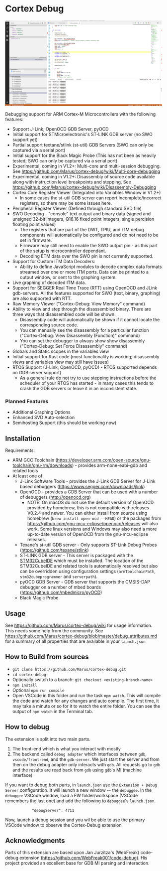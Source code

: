 # Cortex Debug

![Visual Studio Code with Cortex-Debug Installed](./images/vs-code-screenshot.png)

Debugging support for ARM Cortex-M Microcontrollers with the following features:

* Support J-Link, OpenOCD GDB Server, pyOCD
* Initial support for STMicroelectronic's ST-LINK GDB server (no SWO support yet)
* Partial support textane/stlink (st-util) GDB Servers (SWO can only be captured via a serial port)
* Initial support for the Black Magic Probe (This has not been as heavily tested; SWO can only be captured via a serial port)
* Experimental, coming in V1.2+: Multi-core and multi-session debugging. See https://github.com/Marus/cortex-debug/wiki/Multi-core-debugging
* Experimental, coming in V1.2+: Disassembly of source code available along with instruction level breakpoints and stepping. See https://github.com/Marus/cortex-debug/wiki/Disassembly-Debugging
* Cortex Core Register Viewer (Integrated into Variables Window in V1.2+)
    * In some cases the st-util GDB server can report incomplete/incorrect registers, so there may be some issues here.
* Peripheral Register Viewer (Defined through standard SVD file)
* SWO Decoding - "console" text output and binary data (signed and unsigned 32-bit integers, Q16.16 fixed point integers, single percision floating point values)
    * The registers that are part of the DWT, TPIU, and ITM debug components will automatically be configured and do not need to be set in firmware.
    * Firmware may still need to enable the SWO output pin - as this part of the setup is microcontroller dependant.
    * Decoding ETM data over the SWO pin is not currently supported.
* Support for Custom ITM Data Decoders:
    * Ability to define JavaScript modules to decode complex data formats streamed over one or more ITM ports. Data can be printed to a output window, or sent to the graphing system.
* Live graphing of decoded ITM data.
* Support for SEGGER Real Time Trace (RTT) using OpenOCD and JLink gdb-servers. All the features supported for SWO (text, binary, graphing) are also supported with RTT.
* Raw Memory Viewer ("Cortex-Debug: View Memory" command)
* Ability to view and step through the disassembled binary. There are three ways that disassembled code will be shown:
    * Disassembly code will automatically be shown if it cannot locate the corresponding source code.
    * You can manually see the disassembly for a particular function ("Cortex-Debug: View Disassembly (Function)" command)
    * You can set the debugger to always show show disassembly ("Cortex-Debug: Set Force Disassembly" command)
* Globals and Static scopes in the variables view
* Initial support for Rust code (most functionality is working; disassembly views and variables view may still have issues)
* RTOS Support (J-Link, OpenOCD, pyOCD) - RTOS supported depends on GDB server support)
    * As a general rule do not try to use stepping instructions before the scheduler of your RTOS has started - in many cases this tends to crash the GDB servers or leave it in an inconsistent state.


### Planned Features

* Additional Graphing Options
* Enhanced SVD Auto-selection
* Semihosting Support (this should be working now)

## Installation

Requirements:

* ARM GCC Toolchain (https://developer.arm.com/open-source/gnu-toolchain/gnu-rm/downloads) - provides arm-none-eabi-gdb and related tools
* At least one of:
    * J-Link Software Tools - provides the J-Link GDB Server for J-Link based debuggers (https://www.segger.com/downloads/jlink)
    * OpenOCD - provides a GDB Server that can be used with a number of debuggers (http://openocd.org)
        * NOTE: On macOS do not use the default version of OpenOCD provided by homebrew, this is not compatible with releases V0.2.4 and newer. You can either install from source using homebrew (`brew install open-ocd --HEAD`) or the packages from https://github.com/gnu-mcu-eclipse/openocd/releases will also work. Some linux versions and Windows may also need a more up-to-date version of OpenOCD from the gnu-mcu-eclipse releases.
    * Texane's st-util GDB server - Only supports ST-Link Debug Probes (https://github.com/texane/stlink)
    * ST-LINK GDB server - This server is packaged with the [STM32CubeIDE](https://www.st.com/en/development-tools/stm32cubeide.html) which must be installed. The location of the STM32CubeIDE and related tools is automatically resolved but also can be overridden using configuration settings (`armToolchainPath`, `stm32cubeprogrammer` and `serverpath`).
    * pyOCD GDB Server - GDB server that supports the CMSIS-DAP debugger on a number of mbed boards (https://github.com/mbedmicro/pyOCD)
    * Black Magic Probe

## Usage

See https://github.com/Marus/cortex-debug/wiki for usage information. This needs some help from the community. See https://github.com/Marus/cortex-debug/blob/master/debug_attributes.md for a summary of all properties that are available in your `launch.json`

## How to Build from sources
* `git clone https://github.com/Marus/cortex-debug.git`
* `cd cortex-debug`
* Optionally switch to a branch: `git checkout <existing-branch-name>`
* `npm install`
* Optional `npm run compile`
* Open VSCode in this folder and run the task `npm watch`. This will compile the code and watch for any changes and auto compile. The first time, it may take a minute or so for it to watch the entire folder. You can see the output of `npm watch` in the Terminal tab.

## How to debug
The extension is split into two main parts.
1) The front-end which is what you interact with mostly
2) The backend called `debug adapter` which interfaces between `gdb`, `vscode/front-end`, and the `gdb-server`. We just start the server and from then on the debug adapter only interacts with `gdb`. All requests go to `gdb` and the results are read back from `gdb` using `gdb`'s MI (machine interface)

If you want to debug both parts, in `launch.json` use the `Extension + Debug Server` configuration. It will launch a new window -- the `debuggee`. In the `debuggee` VSCode window, load a FW folder/workspace (VSCode remembers the last one) and add the following to `debuggee`'s `launch.json`.
```
            "debugServer": 4711
```
Now, launch a debug session and you wil be able to use the primary VSCode window to observe the Cortex-Debug extension


## Acknowledgments

Parts of this extension are based upon Jan Jurzitza's (WebFreak) code-debug extension (https://github.com/WebFreak001/code-debug). His project provided an excellent base for GDB MI parsing and interaction.
